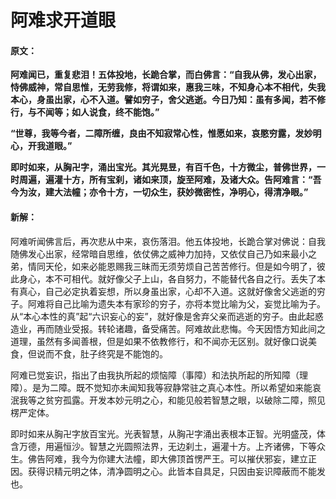 # 阿难求开道眼

#### 原文：

**阿难闻已，重复悲泪！五体投地，长跪合掌，而白佛言：“自我从佛，发心出家，恃佛威神，常自思惟，无劳我修，将谓如来，惠我三味，不知身心本不相代，失我本心，身虽出家，心不入道。譬如穷子，舍父逃逝。今日乃知：虽有多闻，若不修行，与不闻等；如人说食，终不能饱。”**

**“世尊，我等今者，二障所缠，良由不知寂常心性，惟愿如来，哀愍穷露，发妙明心，开我道眼。”**

**即时如来，从胸卍字，涌出宝光。其光晃昱，有百千色，十方微尘，普佛世界，一时周遍，遍灌十方，所有宝刹，诸如来顶，旋至阿难，及诸大众。告阿难言：“吾今为汝，建大法幢；亦令十方，一切众生，获妙微密性，净明心，得清净眼。”**

#### 新解：

阿难听闻佛言后，再次悲从中来，哀伤落泪。他五体投地，长跪合掌对佛说：自我随佛发心出家，经常暗自思维，依仗佛之威神力加持，又依仗自己乃如来最小之弟，情同天伦，如来必能恩赐我三昧而无须劳烦自己苦苦修行。但是如今明了，彼此身心，本不可相代。就好像父子上山，各自努力，不能替代各自之行。丢失了本有真心，自己必定执着妄想，所以身虽出家，心却不入道。这就好像舍父逃逝的穷子。阿难将自己比喻为遗失本有家珍的穷子，亦将本觉比喻为父，妄觉比喻为子。从“本心本性的真”起“六识妄心的妄”，就好像是舍弃父亲而逃逝的穷子。由此起惑造业，再而随业受报。转轮诸趣，备受痛苦。阿难故此悲悔。今天因悟方知此间之道理，虽然有多闻善根，但是如果不依教修行，和不闻亦无区别。就好像口说美食，但说而不食，肚子终究是不能饱的。

阿难已觉妄识，指出了由我执所起的烦恼障（事障）和法执所起的所知障（理障）。是为二障。既不觉知亦未闻知我等寂静常驻之真心本性。所以希望如来能哀泯我等之贫穷孤露。开发本妙元明之心，和能见般若智慧之眼，以破除二障，照见楞严定体。

即时如来从胸卍字放百宝光。光表智慧，从胸卍字涌出表根本正智。光明盛茂，体含万德，用遍恒沙。智慧之光圆照法界，无边刹土，遍灌十方。上齐诸佛，下等众生。佛告阿难，我今为你建大法幢，即大佛顶首愣严王。可以摧伏邪妄，建立正因。获得识精元明之体，清净圆明之心。此皆本自具足，只因由妄识障蔽而不能发也。

